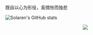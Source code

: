既自以心为形役，奚惆怅而独悲

![Solaren's GitHub stats](https://github-readme-stats.vercel.app/api?username=ZhouXiaolin&show_icons=true&theme=transparent)
<div align="center"> <img src="https://github-readme-stats.vercel.app/api/top-langs/?username=ZhouXiaolin&hide_title=true&hide_border=true&layout=compact&langs_count=6&text_color=000&icon_color=fff&bg_color=0,52fa5a,4dfcff,c64dff&theme=graywhite" /> </div>

